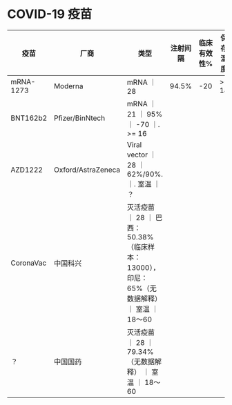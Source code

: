 # COVID-19 疫苗

| 疫苗           |  厂商         |  类型          |  注射间隔       | 临床有效性%    | 保存温度       |  限制          
| ------------- | ------------- | ------------- | ------------- | ------------- | ------------- | ------------- 
| mRNA-1273     | Moderna       |  mRNA         ｜ 28           |  94.5%        |           -20 |         >= 18 
| BNT162b2      | Pfizer/BinNtech | mRNA        ｜ 21           ｜  95%         ｜           -70 ｜.       >= 16 
| AZD1222       | Oxford/AstraZeneca | Viral vector ｜       28 ｜ 62%/90%.     ｜.         室温  ｜   ？ 
| CoronaVac     | 中国科兴       | 灭活疫苗       ｜   28          ｜  巴西：50.38% （临床样本：13000），印尼：65%（无数据解释） ｜ 室温 ｜  18～60  
| ？  |  中国国药  | 灭活疫苗 ｜  28 ｜  79.34%（无数据解释）  ｜  室温  ｜  18～60  

